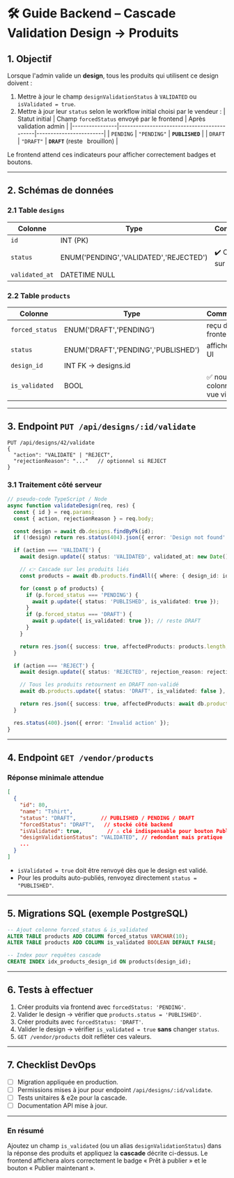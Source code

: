 # 🛠️ Guide Backend – Cascade Validation Design → Produits

## 1. Objectif
Lorsque l'admin valide un **design**, tous les produits qui utilisent ce design doivent :
1. Mettre à jour le champ `designValidationStatus` à `VALIDATED` ou `isValidated = true`.
2. Mettre à jour leur `status` selon le workflow initial choisi par le vendeur :
   | Statut initial | Champ `forcedStatus` envoyé par le frontend | Après validation admin |
   |----------------|--------------------------------------------|------------------------|
   | `PENDING`      | `"PENDING"`                                | **`PUBLISHED`**        |
   | `DRAFT`       | `"DRAFT"`                                  | **`DRAFT`** (reste⠀brouillon) |

Le frontend attend ces indicateurs pour afficher correctement badges et boutons.

---

## 2. Schémas de données

### 2.1 Table `designs`
| Colonne | Type | Commentaire |
|---------|------|-------------|
| `id` | INT (PK) | |
| `status` | ENUM('PENDING','VALIDATED','REJECTED') | ✔️ Changer sur validation |
| `validated_at` | DATETIME NULL | |

### 2.2 Table `products`
| Colonne | Type | Commentaire |
|---------|------|-------------|
| `forced_status` | ENUM('DRAFT','PENDING') | reçu du frontend |
| `status` | ENUM('DRAFT','PENDING','PUBLISHED') | affiché dans UI |
| `design_id` | INT FK → designs.id | |
| `is_validated` | BOOL | ✅ nouvelle colonne OU vue virtuelle |

---

## 3. Endpoint `PUT /api/designs/:id/validate`

```
PUT /api/designs/42/validate
{
  "action": "VALIDATE" | "REJECT",
  "rejectionReason": "..."   // optionnel si REJECT
}
```
### 3.1 Traitement côté serveur
```ts
// pseudo-code TypeScript / Node
async function validateDesign(req, res) {
  const { id } = req.params;
  const { action, rejectionReason } = req.body;

  const design = await db.designs.findByPk(id);
  if (!design) return res.status(404).json({ error: 'Design not found' });

  if (action === 'VALIDATE') {
    await design.update({ status: 'VALIDATED', validated_at: new Date() });

    // 👉 Cascade sur les produits liés
    const products = await db.products.findAll({ where: { design_id: id } });

    for (const p of products) {
      if (p.forced_status === 'PENDING') {
        await p.update({ status: 'PUBLISHED', is_validated: true });
      }
      if (p.forced_status === 'DRAFT') {
        await p.update({ is_validated: true }); // reste DRAFT
      }
    }

    return res.json({ success: true, affectedProducts: products.length, newStatus: 'VALIDATED' });
  }

  if (action === 'REJECT') {
    await design.update({ status: 'REJECTED', rejection_reason: rejectionReason });

    // Tous les produits retournent en DRAFT non-validé
    await db.products.update({ status: 'DRAFT', is_validated: false }, { where: { design_id: id } });

    return res.json({ success: true, affectedProducts: await db.products.count({ where: { design_id: id } }), newStatus: 'REJECTED' });
  }

  res.status(400).json({ error: 'Invalid action' });
}
```

---

## 4. Endpoint `GET /vendor/products`
### Réponse minimale attendue
```json
[
  {
    "id": 80,
    "name": "Tshirt",
    "status": "DRAFT",        // PUBLISHED / PENDING / DRAFT
    "forcedStatus": "DRAFT",   // stocké côté backend
    "isValidated": true,        // ⚠️ clé indispensable pour bouton Publier
    "designValidationStatus": "VALIDATED", // redondant mais pratique
    ...
  }
]
```
*   `isValidated = true` doit être renvoyé dès que le design est validé.
*   Pour les produits auto-publiés, renvoyez directement `status = "PUBLISHED"`.

---

## 5. Migrations SQL (exemple PostgreSQL)
```sql
-- Ajout colonne forced_status & is_validated
ALTER TABLE products ADD COLUMN forced_status VARCHAR(10);
ALTER TABLE products ADD COLUMN is_validated BOOLEAN DEFAULT FALSE;

-- Index pour requêtes cascade
CREATE INDEX idx_products_design_id ON products(design_id);
```

---

## 6. Tests à effectuer
1. Créer produits via frontend avec `forcedStatus: 'PENDING'`.
2. Valider le design → vérifier que `products.status = 'PUBLISHED'`.
3. Créer produits avec `forcedStatus: 'DRAFT'`.
4. Valider le design → vérifier `is_validated = true` **sans** changer `status`.
5. `GET /vendor/products` doit refléter ces valeurs.

---

## 7. Checklist DevOps
- [ ] Migration appliquée en production.
- [ ] Permissions mises à jour pour endpoint `/api/designs/:id/validate`.
- [ ] Tests unitaires & e2e pour la cascade.
- [ ] Documentation API mise à jour.

---

### En résumé
Ajoutez un champ `is_validated` (ou un alias `designValidationStatus`) dans la réponse des produits et appliquez la **cascade** décrite ci-dessus. Le frontend affichera alors correctement le badge « Prêt à publier » et le bouton « Publier maintenant ». 